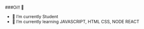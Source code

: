 ###Oi!! 👋



- 🔭 I’m currently Student
- 🌱 I’m currently learning JAVASCRIPT, HTML CSS, NODE REACT

